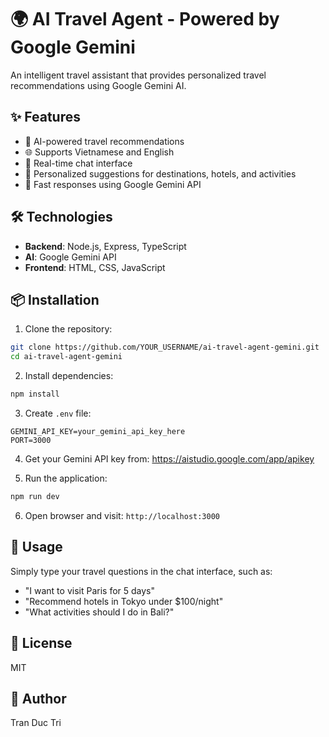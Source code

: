 # 🌍 AI Travel Agent - Powered by Google Gemini

An intelligent travel assistant that provides personalized travel recommendations using Google Gemini AI.

## ✨ Features

- 🤖 AI-powered travel recommendations
- 🌐 Supports Vietnamese and English
- 💬 Real-time chat interface
- 🎯 Personalized suggestions for destinations, hotels, and activities
- 🚀 Fast responses using Google Gemini API

## 🛠️ Technologies

- **Backend**: Node.js, Express, TypeScript
- **AI**: Google Gemini API
- **Frontend**: HTML, CSS, JavaScript

## 📦 Installation

1. Clone the repository:
```bash
git clone https://github.com/YOUR_USERNAME/ai-travel-agent-gemini.git
cd ai-travel-agent-gemini
```

2. Install dependencies:
```bash
npm install
```

3. Create `.env` file:
```env
GEMINI_API_KEY=your_gemini_api_key_here
PORT=3000
```

4. Get your Gemini API key from: https://aistudio.google.com/app/apikey

5. Run the application:
```bash
npm run dev
```

6. Open browser and visit: `http://localhost:3000`

## 🚀 Usage

Simply type your travel questions in the chat interface, such as:
- "I want to visit Paris for 5 days"
- "Recommend hotels in Tokyo under $100/night"
- "What activities should I do in Bali?"

## 📝 License

MIT

## 👤 Author

Tran Duc Tri